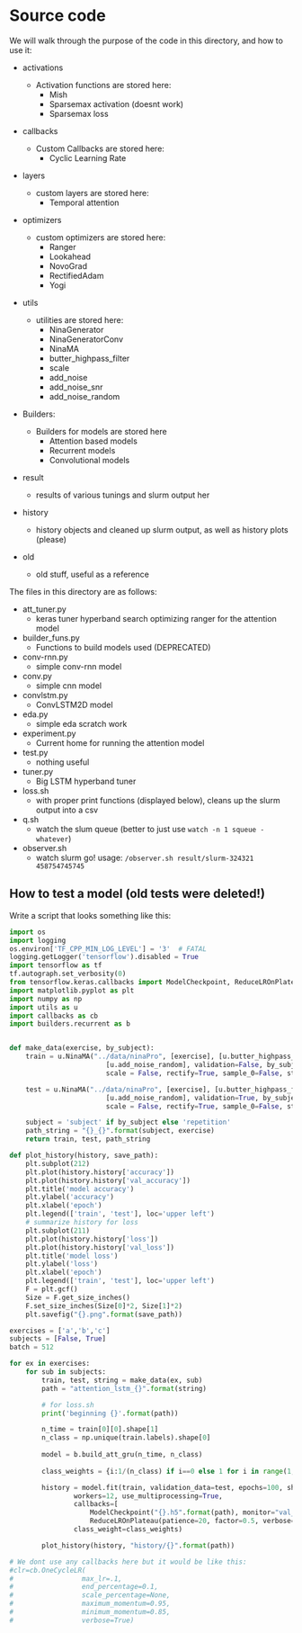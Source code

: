 # Source code

We will walk through the purpose of the code in this directory, and how to use it:

* activations
	*  Activation functions are stored here:
		* Mish
		* Sparsemax activation (doesnt work)
		* Sparsemax loss
* callbacks
	* Custom Callbacks are stored here:
		* Cyclic Learning Rate
* layers
	* custom layers are stored here:
		* Temporal attention
* optimizers
	* custom optimizers are stored here:
		* Ranger
		* Lookahead
		* NovoGrad
		* RectifiedAdam
		* Yogi
* utils
	* utilities are stored here:
		* NinaGenerator
		* NinaGeneratorConv
		* NinaMA
		* butter_highpass_filter
		* scale
		* add_noise
		* add_noise_snr
		* add_noise_random
* Builders:
	* Builders for models are stored here
		* Attention based models
		* Recurrent models
		* Convolutional models

* result
	* results of various tunings and slurm output her
* history
	* history objects and cleaned up slurm output, as well as history plots (please)
* old
	* old stuff, useful as a reference 

The files in this directory are as follows:
* att_tuner.py
	* keras tuner hyperband search optimizing ranger for the attention model
* builder_funs.py
	* Functions to build models used (DEPRECATED)
* conv-rnn.py
	* simple conv-rnn model
* conv.py
	* simple cnn model
* convlstm.py
	* ConvLSTM2D model
* eda.py
	* simple eda scratch work
* experiment.py
	* Current home for running the attention model
* test.py
	* nothing useful
* tuner.py 
	* Big LSTM hyperband tuner
* loss.sh
	* with proper print functions (displayed below), cleans up the slurm output into a csv
* q.sh
	* watch the slum queue (better to just use `watch -n 1 squeue -whatever`) 
* observer.sh
	* watch slurm go! usage: `/observer.sh result/slurm-324321 458754745745`



## How to test a model (old tests were deleted!)

Write a script that looks something like this:

```python
import os
import logging
os.environ['TF_CPP_MIN_LOG_LEVEL'] = '3'  # FATAL
logging.getLogger('tensorflow').disabled = True
import tensorflow as tf
tf.autograph.set_verbosity(0)
from tensorflow.keras.callbacks import ModelCheckpoint, ReduceLROnPlateau
import matplotlib.pyplot as plt
import numpy as np
import utils as u
import callbacks as cb
import builders.recurrent as b


def make_data(exercise, by_subject):
	train = u.NinaMA("../data/ninaPro", [exercise], [u.butter_highpass_filter],
                        [u.add_noise_random], validation=False, by_subject = by_subject, batch_size=batch,
                        scale = False, rectify=True, sample_0=False, step=5, n=15, window_size=52, super_augment=False)

	test = u.NinaMA("../data/ninaPro", [exercise], [u.butter_highpass_filter],
                        [u.add_noise_random], validation=True, by_subject = by_subject, batch_size=batch,
                        scale = False, rectify=True, sample_0=False, step=5, n=15, window_size=52, super_augment=False)

	subject = 'subject' if by_subject else 'repetition'
	path_string = "{}_{}".format(subject, exercise)
	return train, test, path_string

def plot_history(history, save_path):
	plt.subplot(212)
	plt.plot(history.history['accuracy'])
	plt.plot(history.history['val_accuracy'])
	plt.title('model accuracy')
	plt.ylabel('accuracy')
	plt.xlabel('epoch')
	plt.legend(['train', 'test'], loc='upper left')
	# summarize history for loss
	plt.subplot(211)
	plt.plot(history.history['loss'])
	plt.plot(history.history['val_loss'])
	plt.title('model loss')
	plt.ylabel('loss')
	plt.xlabel('epoch')
	plt.legend(['train', 'test'], loc='upper left')
	F = plt.gcf()
	Size = F.get_size_inches()
	F.set_size_inches(Size[0]*2, Size[1]*2)
	plt.savefig("{}.png".format(save_path))

exercises = ['a','b','c']
subjects = [False, True]
batch = 512

for ex in exercises:
	for sub in subjects:
		train, test, string = make_data(ex, sub)
		path = "attention_lstm_{}".format(string)

		# for loss.sh
		print('beginning {}'.format(path))

		n_time = train[0][0].shape[1]
		n_class = np.unique(train.labels).shape[0]
		
		model = b.build_att_gru(n_time, n_class)
		
		class_weights = {i:1/(n_class) if i==0 else 1 for i in range(1, n_class+1)}

		history = model.fit(train, validation_data=test, epochs=100, shuflle=False,
				workers=12, use_multiprocessing=True,
				callbacks=[
					ModelCheckpoint("{}.h5".format(path), monitor="val_loss", keep_best_only=True),
					ReduceLROnPlateau(patience=20, factor=0.5, verbose=1)],
				class_weight=class_weights)

		plot_history(history, "history/{}".format(path))

# We dont use any callbacks here but it would be like this:
#clr=cb.OneCycleLR(
#                 max_lr=.1,
#                 end_percentage=0.1,
#                 scale_percentage=None,
#                 maximum_momentum=0.95,
#                 minimum_momentum=0.85,
#                 verbose=True)
```

